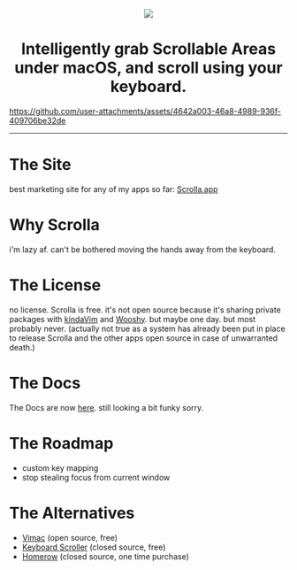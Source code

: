 <div align="center">
    <img src="https://github.com/user-attachments/assets/446441c2-0df0-4813-8943-da87d9304ad3">
    <h1>Intelligently grab Scrollable Areas under macOS, and scroll using your keyboard.</h1>
</div>

https://github.com/user-attachments/assets/4642a003-46a8-4989-936f-409706be32de

---

# The Site

best marketing site for any of my apps so far: [Scrolla.app](https://scrolla.app)

# Why Scrolla

i'm lazy af. can't be bothered moving the hands away from the keyboard.

# The License

no license. Scrolla is free. it's not open source because it's sharing private packages with [kindaVim](https://github.com/godbout/kindaVim.docs) and [Wooshy](https://github.com/godbout/Wooshy.docs). but maybe one day. but most probably never. (actually not true as a system has already been put in place to release Scrolla and the other apps open source in case of unwarranted death.)

# The Docs

The Docs are now [here](https://docs.scrolla.app). still looking a bit funky sorry.

# The Roadmap

* custom key mapping
* stop stealing focus from current window

# The Alternatives

* [Vimac](https://github.com/dexterleng/vimac) (open source, free)
* [Keyboard Scroller](https://github.com/dexterleng/KeyboardScroller.docs) (closed source, free)
* [Homerow](https://www.homerow.app) (closed source, one time purchase)
